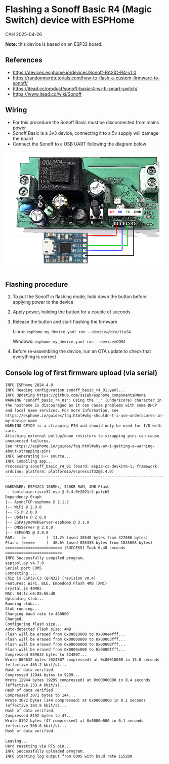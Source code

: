 # Flashing a Sonoff Basic R4 (Magic Switch) device with ESPHome

CAH 2025-04-26

**Note:** this device is based on an ESP32 board.

## References

- <https://devices.esphome.io/devices/Sonoff-BASIC-R4-v1.0>
- <https://randomnerdtutorials.com/how-to-flash-a-custom-firmware-to-sonoff/>
- <https://itead.cc/product/sonoff-basicr4-wi-fi-smart-switch/>
- <https://www.itead.cc/wiki/Sonoff>

## Wiring

- For this procedure the Sonoff Basic must be disconnected from mains power
- Sonoff Basic is a 3v3 device, connecting it to a 5v supply will damage the board
- Connect the Sonoff to a USB UART following the diagram below

![Sonoff R4 Basic UART connection diagram](../images/sonoff_basic_r4_magic_serial_connection.png)

## Flashing procedure

1. To put the Sonoff in flashing mode, hold down the button before applying power to the device
2. Apply power, holding the button for a couple of seconds
3. Release the button and start flashing the firmware

    Linux: `esphome my_device.yaml run --device=/dev/ttyS4`

    Windows: `esphome my_device.yaml run --device=COM4`

4. Before re-assembling the device, run an OTA update to check that everything is correct

## Console log of first firmware upload (via serial)

```text
INFO ESPHome 2024.4.0
INFO Reading configuration sonoff_basic_r4_01.yaml...
INFO Updating https://github.com/ssieb/esphome_components@None
WARNING 'sonoff_basic_r4_01': Using the '_' (underscore) character in the hostname is discouraged as it can cause problems with some DHCP and local name services. For more information, see https://esphome.io/guides/faq.html#why-shouldn-t-i-use-underscores-in-my-device-name
WARNING GPIO9 is a strapping PIN and should only be used for I/O with care.
Attaching external pullup/down resistors to strapping pins can cause unexpected failures.
See https://esphome.io/guides/faq.html#why-am-i-getting-a-warning-about-strapping-pins
INFO Generating C++ source...
INFO Compiling app...
Processing sonoff_basic_r4_01 (board: esp32-c3-devkitm-1; framework: arduino; platform: platformio/espressif32@5.4.0)
--------------------------------------------------------------------------------
HARDWARE: ESP32C3 160MHz, 320KB RAM, 4MB Flash
 - toolchain-riscv32-esp @ 8.4.0+2021r2-patch5
Dependency Graph
|-- AsyncTCP-esphome @ 2.1.3
|-- WiFi @ 2.0.0
|-- FS @ 2.0.0
|-- Update @ 2.0.0
|-- ESPAsyncWebServer-esphome @ 3.1.0
|-- DNSServer @ 2.0.0
|-- ESPmDNS @ 2.0.0
RAM:   [=         ]  11.2% (used 36540 bytes from 327680 bytes)
Flash: [=====     ]  46.6% (used 855358 bytes from 1835008 bytes)
========================= [SUCCESS] Took 6.48 seconds =========================
INFO Successfully compiled program.
esptool.py v4.7.0
Serial port COM5
Connecting....
Chip is ESP32-C3 (QFN32) (revision v0.4)
Features: WiFi, BLE, Embedded Flash 4MB (XMC)
Crystal is 40MHz
MAC: 84:fc:e6:85:66:d0
Uploading stub...
Running stub...
Stub running...
Changing baud rate to 460800
Changed.
Configuring flash size...
Auto-detected Flash size: 4MB
Flash will be erased from 0x00010000 to 0x000e4fff...
Flash will be erased from 0x00000000 to 0x00003fff...
Flash will be erased from 0x00008000 to 0x00008fff...
Flash will be erased from 0x0000e000 to 0x0000ffff...
Compressed 869632 bytes to 524807...
Wrote 869632 bytes (524807 compressed) at 0x00010000 in 15.0 seconds (effective 465.2 kbit/s)...
Hash of data verified.
Compressed 12944 bytes to 9299...
Wrote 12944 bytes (9299 compressed) at 0x00000000 in 0.4 seconds (effective 233.4 kbit/s)...
Hash of data verified.
Compressed 3072 bytes to 144...
Wrote 3072 bytes (144 compressed) at 0x00008000 in 0.1 seconds (effective 384.9 kbit/s)...
Hash of data verified.
Compressed 8192 bytes to 47...
Wrote 8192 bytes (47 compressed) at 0x0000e000 in 0.1 seconds (effective 508.6 kbit/s)...
Hash of data verified.

Leaving...
Hard resetting via RTS pin...
INFO Successfully uploaded program.
INFO Starting log output from COM5 with baud rate 115200
```